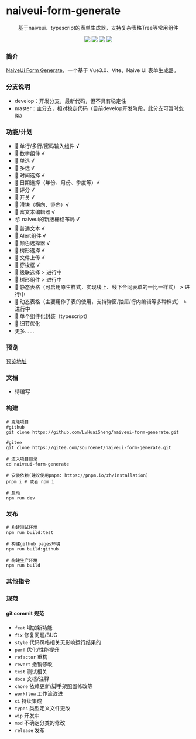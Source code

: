 # naiveui-form-generate

<p align="center">基于naiveui、typescript的表单生成器，支持复杂表格Tree等常用组件</p>
<p align="center">
  <a href="./LICENSE"><img allt="MIT License" src="https://badgen.net/badge/license/MIT/blue"/></a>
  <a href="./LICENSE"><img allt="MIT License" src="https://badgen.net/badge/naive-ui/^2.30.6/green"/></a>
  <a href="./LICENSE"><img allt="MIT License" src="https://badgen.net/badge/vue/^3.2.25/green"/></a>
  <a href="./LICENSE"><img allt="MIT License" src="https://badgen.net/badge/vite/^2.9.9/green"/></a>
</p>


### 简介

[NaiveUi Form Generate](https://github.com/LvHuaiSheng/naiveui-form-generate)，一个基于 Vue3.0、Vite、Naive UI 表单生成器。

### 分支说明
- develop：开发分支，最新代码，但不具有稳定性
- master：主分支，相对稳定代码（目前develop开发阶段，此分支可暂时忽略）
### 功能/计划
- 🍉 单行/多行/密码输入组件 √
- 🍉 数字组件 √
- 🍉 单选 √
- 🍉 多选 √
- 🍉 时间选择 √
- 🍉 日期选择（年份、月份、季度等）√
- 🍉 评分 √
- 🍉 开关 √
- 🍉 滑块（横向、竖向）√
- 🍉 富文本编辑器 √
- 📦 naiveui的新版栅格布局 √
- 🤹 普通文本 √
- 🤹 Alert组件 √
- 🍏 颜色选择器  √
- 🍏 树形选择  √
- 🍏 文件上传 √
- 🍏 穿梭框 √
- 🍏 级联选择 > 进行中
- 🍏 树形组件 > 进行中
- 🍏 静态表格（可启用原生样式，实现线上、线下合同表单的一比一样式） > 进行中
- 🍏 动态表格（主要用作子表的使用，支持弹窗/抽屉/行内编辑等多种样式） > 进行中
- 🚀 单个组件化封装（typescript）
- 🚀 细节优化
- 更多......
### 预览

[预览地址](http://152.136.97.190:8080/naiveui-form-generate)

### 文档
- 待编写


### 构建

```shell
# 克隆项目
#github
git clone https://github.com/LvHuaiSheng/naiveui-form-generate.git

#gitee
git clone https://gitee.com/sourcenet/naiveui-form-generate.git

# 进入项目目录
cd naiveui-form-generate

# 安装依赖(建议使用pnpm: https://pnpm.io/zh/installation)
pnpm i # 或者 npm i

# 启动
npm run dev
```

### 发布

```shell
# 构建测试环境
npm run build:test

# 构建github pages环境
npm run build:github

# 构建生产环境
npm run build
```

### 其他指令


### 规范

#### git commit 规范

- `feat` 增加新功能
- `fix` 修复问题/BUG
- `style` 代码风格相关无影响运行结果的
- `perf` 优化/性能提升
- `refactor` 重构
- `revert` 撤销修改
- `test` 测试相关
- `docs` 文档/注释
- `chore` 依赖更新/脚手架配置修改等
- `workflow` 工作流改进
- `ci` 持续集成
- `types` 类型定义文件更改
- `wip` 开发中
- `mod` 不确定分类的修改
- `release` 发布


